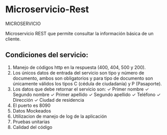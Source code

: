 # Microservicio-Rest
MICROSERVICIO

Microservicio REST que  permite consultar la información básica de un cliente.

## Condiciones del servicio:
1. Manejo de códigos http en la respuesta (400, 404, 500 y 200).
2. Los únicos datos de entrada del servicio son tipo y número de documento, ambos son
obligatorios y para tipo de documento son únicamente válidos los tipos C (cédula de
ciudadanía) y P (Pasaporte).
3. Los datos que debe retornar el servicio son:
✓ Primer nombre
✓ Segundo nombre
✓ Primer apellido
✓ Segundo apellido
✓ Teléfono
✓ Dirección
✓ Ciudad de residencia
4. El puerto es 8090
5. Datos Mockeados
6. Utilizacion de manejo de log de la aplicación
7. Pruebas unitarias
8. Calidad del código
